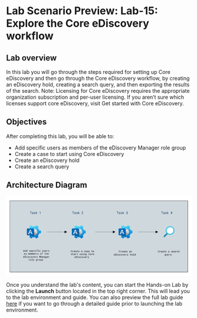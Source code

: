 # Lab Scenario Preview: Lab-15: Explore the Core eDiscovery workflow

## Lab overview

In this lab you will go through the steps required for setting up Core eDiscovery and then go through the Core eDiscovery workflow, by creating an eDiscovery hold, creating a search query, and then exporting the results of the search. Note: Licensing for Core eDiscovery requires the appropriate organization subscription and per-user licensing. If you aren’t sure which licenses support core eDiscovery, visit Get started with Core eDiscovery.


## Objectives

After completing this lab, you will be able to:
 
- Add specific users as members of the eDiscovery Manager role group
- Create a case to start using Core eDiscovery
- Create an eDiscovery hold
- Create a search query

## Architecture Diagram

![](./Images/sc900lab15.png)

Once you understand the lab's content, you can start the Hands-on Lab by clicking the **Launch** button located in the top right corner. This will lead you to the lab environment and guide. You can also preview the full lab guide [here](https://experience.cloudlabs.ai/#/labguidepreview/1a97c779-e73c-4f62-8694-9ec80a2a2b32) if you want to go through a detailed guide prior to launching the lab environment.
